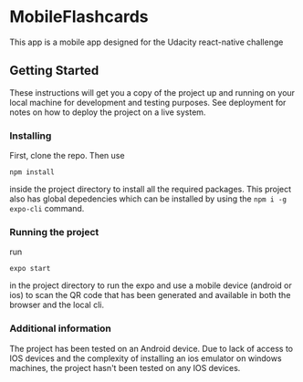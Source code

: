 # MobileFlashcards

This app is a mobile app designed for the Udacity react-native challenge

## Getting Started

These instructions will get you a copy of the project up and running on your local machine for development and testing purposes. See deployment for notes on how to deploy the project on a live system.
### Installing
First, clone the repo. Then use
```
npm install
```
inside the project directory to install all the required packages. This project also has global depedencies which can be installed by using the `npm i -g expo-cli` command.

### Running the project

run
```
expo start
```
in the project directory to run the expo and use a mobile device (android or ios) to scan the QR code that has been generated and available in both the browser and the local cli.


### Additional information
The project has been tested on an Android device. Due to lack of access to IOS devices and the complexity of installing an ios emulator on windows machines, the project hasn't been tested on any IOS devices.
